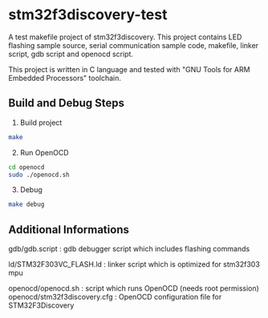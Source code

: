 stm32f3discovery-test
=====================

A test makefile project of stm32f3discovery. 
This project contains LED flashing sample source, serial communication sample code, 
makefile, linker script, gdb script and openocd script.

This project is written in C language and tested with "GNU Tools for ARM Embedded Processors" toolchain.

Build and Debug Steps
------
1. Build project
```bash
make
```

2. Run OpenOCD
```bash
cd openocd
sudo ./openocd.sh
```

3. Debug
```bash
make debug
```

Additional  Informations
------

gdb/gdb.script : gdb debugger script which includes flashing commands

ld/STM32F303VC_FLASH.ld : linker script which is optimized for stm32f303 mpu

openocd/openocd.sh : script which runs OpenOCD (needs root permission)
openocd/stm32f3discovery.cfg : OpenOCD configuration file for STM32F3Discovery
